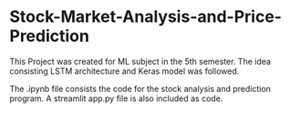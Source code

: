 # Stock-Market-Analysis-and-Price-Prediction
This Project was created for ML subject in the 5th semester. The idea consisting LSTM architecture and Keras model was followed.  

The .ipynb file consists the code for the stock analysis and prediction program.
A streamlit app.py file is also included as code.
